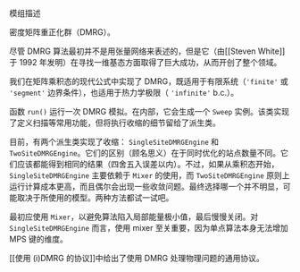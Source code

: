 

模组描述

密度矩阵重正化群（DMRG）。

尽管 DMRG 算法最初并不是用张量网络来表述的，但是它（由[[Steven White]]于 1992 年发明）在寻找一维基态方面取得了巨大成功，从而开创了整个领域。

我们在矩阵乘积态的现代公式中实现了 DMRG，既适用于有限系统（`'finite'` 或 `'segment'` 边界条件），也适用于热力学极限（ `'infinite'` b.c.）。

函数 `run()` 运行一次 DMRG 模拟。在内部，它会生成一个 `Sweep` 实例。该类实现了定义扫描等常用功能，但将执行收缩的细节留给了派生类。

目前，有两个派生类实现了收缩： `SingleSiteDMRGEngine` 和 `TwoSiteDMRGEngine`。它们的区别（顾名思义）在于同时优化的站点数量不同。它们应该都能得到相同的结果（四舍五入误差以内）。不过，如果从乘积态开始，`SingleSiteDMRGEngine` 主要依赖于 `Mixer` 的使用，而 `TwoSiteDMRGEngine` 原则上运行计算成本更高，而且偶尔会出现一些收敛问题。最终选择哪一个并不明显，可能取决于所使用的模型。两种方法都试一试吧。

最初应使用 `Mixer`，以避免算法陷入局部能量极小值，最后慢慢关闭。对 `SingleSiteDMRGEngine` 而言，使用 mixer 至关重要，因为单点算法本身无法增加 MPS 键的维度。

[[使用 (i)DMRG 的协议]]中给出了使用 DMRG 处理物理问题的通用协议。